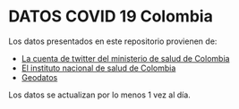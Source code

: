 # DATOS COVID 19 Colombia

Los datos presentados en este repositorio provienen de:

- [La cuenta de twitter del ministerio de salud de Colombia](https://twitter.com/MinSaludCol)
- [El instituto nacional de salud de Colombia](https://www.ins.gov.co/Noticias/Paginas/Coronavirus.aspx)
- [Geodatos](https://www.geodatos.net/coordenadas/colombia)

Los datos se actualizan por lo menos 1 vez al día. 
